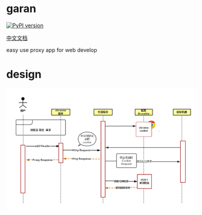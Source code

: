 # garan

[![PyPI version](https://badge.fury.io/py/Garen.svg)](https://badge.fury.io/py/Garen)

[中文文档](README-zh.md)

easy use proxy app for web develop



# design 

![xx](./docs/images/design.png)